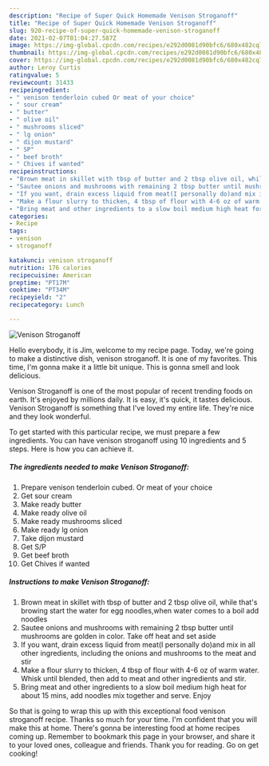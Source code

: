 ```yaml
---
description: "Recipe of Super Quick Homemade Venison Stroganoff"
title: "Recipe of Super Quick Homemade Venison Stroganoff"
slug: 920-recipe-of-super-quick-homemade-venison-stroganoff
date: 2021-02-07T01:04:27.587Z
image: https://img-global.cpcdn.com/recipes/e292d0081d90bfc6/680x482cq70/venison-stroganoff-recipe-main-photo.jpg
thumbnail: https://img-global.cpcdn.com/recipes/e292d0081d90bfc6/680x482cq70/venison-stroganoff-recipe-main-photo.jpg
cover: https://img-global.cpcdn.com/recipes/e292d0081d90bfc6/680x482cq70/venison-stroganoff-recipe-main-photo.jpg
author: Leroy Curtis
ratingvalue: 5
reviewcount: 31433
recipeingredient:
- " venison tenderloin cubed Or meat of your choice"
- " sour cream"
- " butter"
- " olive oil"
- " mushrooms sliced"
- " lg onion"
- " dijon mustard"
- " SP"
- " beef broth"
- " Chives if wanted"
recipeinstructions:
- "Brown meat in skillet with tbsp of butter and 2 tbsp olive oil, while that&#39;s browing start the water for egg noodles,when water comes to a boil add noodles"
- "Sautee onions and mushrooms with remaining 2 tbsp butter until mushrooms are golden in color. Take off heat and set aside"
- "If you want, drain excess liquid from meat(I personally do)and mix in all other ingredients, including the onions and mushrooms to the meat and stir"
- "Make a flour slurry to thicken, 4 tbsp of flour with 4-6 oz of warm water. Whisk until blended, then add to meat and other ingredients and stir."
- "Bring meat and other ingredients to a slow boil medium high heat for about 15 mins, add noodles mix together and serve. Enjoy"
categories:
- Recipe
tags:
- venison
- stroganoff

katakunci: venison stroganoff 
nutrition: 176 calories
recipecuisine: American
preptime: "PT17M"
cooktime: "PT34M"
recipeyield: "2"
recipecategory: Lunch

---
```



![Venison Stroganoff](https://img-global.cpcdn.com/recipes/e292d0081d90bfc6/680x482cq70/venison-stroganoff-recipe-main-photo.jpg)

Hello everybody, it is Jim, welcome to my recipe page. Today, we're going to make a distinctive dish, venison stroganoff. It is one of my favorites. This time, I'm gonna make it a little bit unique. This is gonna smell and look delicious.

Venison Stroganoff is one of the most popular of recent trending foods on earth. It's enjoyed by millions daily. It is easy, it's quick, it tastes delicious. Venison Stroganoff is something that I've loved my entire life. They're nice and they look wonderful.




To get started with this particular recipe, we must prepare a few ingredients. You can have venison stroganoff using 10 ingredients and 5 steps. Here is how you can achieve it.

<!--inarticleads1-->

##### The ingredients needed to make Venison Stroganoff:

1. Prepare  venison tenderloin cubed. Or meat of your choice
1. Get  sour cream
1. Make ready  butter
1. Make ready  olive oil
1. Make ready  mushrooms sliced
1. Make ready  lg onion
1. Take  dijon mustard
1. Get  S/P
1. Get  beef broth
1. Get  Chives if wanted




<!--inarticleads2-->

##### Instructions to make Venison Stroganoff:

1. Brown meat in skillet with tbsp of butter and 2 tbsp olive oil, while that&#39;s browing start the water for egg noodles,when water comes to a boil add noodles
1. Sautee onions and mushrooms with remaining 2 tbsp butter until mushrooms are golden in color. Take off heat and set aside
1. If you want, drain excess liquid from meat(I personally do)and mix in all other ingredients, including the onions and mushrooms to the meat and stir
1. Make a flour slurry to thicken, 4 tbsp of flour with 4-6 oz of warm water. Whisk until blended, then add to meat and other ingredients and stir.
1. Bring meat and other ingredients to a slow boil medium high heat for about 15 mins, add noodles mix together and serve. Enjoy




So that is going to wrap this up with this exceptional food venison stroganoff recipe. Thanks so much for your time. I'm confident that you will make this at home. There's gonna be interesting food at home recipes coming up. Remember to bookmark this page in your browser, and share it to your loved ones, colleague and friends. Thank you for reading. Go on get cooking!
